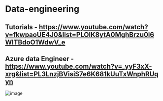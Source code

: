 # Data-engineering
## Tutorials - https://www.youtube.com/watch?v=fkwpaoUE4J0&list=PLOlK8ytA0MghBrzu0i6WlTBdoO1WdwV_e
## Azure data Engineer - https://www.youtube.com/watch?v=_yyF3xX-xrg&list=PL3LnzjBVisiS7e6K681kUuTxWnphRUqyn

![image](https://github.com/jniranjanreddy/data-engineering/assets/83489863/47644182-31d9-49a0-b3ee-f2383b9a8c1f)

